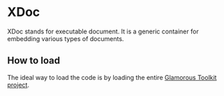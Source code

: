# XDoc

XDoc stands for executable document. It is a generic container for embedding various types of documents.

## How to load

The ideal way to load the code is by loading the entire [Glamorous Toolkit project](https://github.com/feenkcom/gtoolkit).
